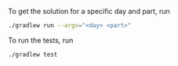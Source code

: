 To get the solution for a specific day and part, run

```bash
./gradlew run --args="<day> <part>"
```

To run the tests, run

```bash
./gradlew test
```
